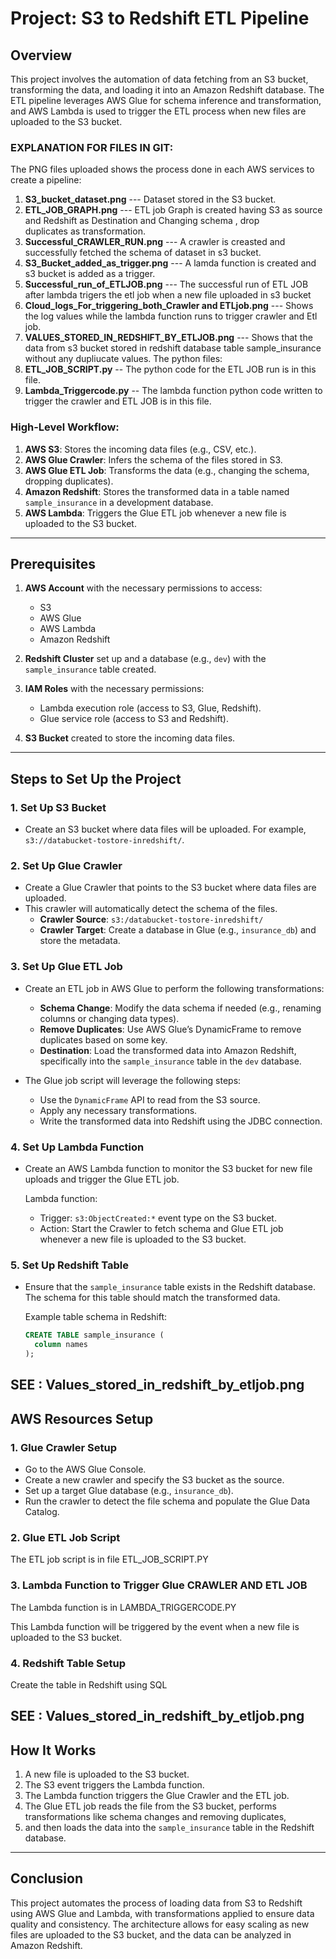 # Project: S3 to Redshift ETL Pipeline

## Overview
This project involves the automation of data fetching from an S3 bucket, transforming the data, and loading it into an
Amazon Redshift database. The ETL pipeline leverages AWS Glue for schema inference and transformation, 
and AWS Lambda is used to trigger the ETL process when new files are uploaded to the S3 bucket.

### EXPLANATION FOR FILES IN GIT:
The PNG files uploaded shows the process done in each AWS services to create a pipeline:
1. **S3_bucket_dataset.png** --- Dataset stored in the S3 bucket.
2. **ETL_JOB_GRAPH.png** --- ETL job Graph is created having S3 as source and Redshift as Destination and Changing schema , drop          
                               duplicates as transformation.
3. **Successful_CRAWLER_RUN.png** --- A crawler is creasted and successfully fetched the schema of dataset in s3 bucket.
4. **S3_Bucket_added_as_trigger.png** --- A lamda function is created and s3 bucket is added as a trigger.
5. **Successful_run_of_ETLJOB.png** --- The successful run of ETL JOB after lambda trigers the etl job when a new file uploaded in s3                                                bucket
6. **Cloud_logs_For_triggering_both_Crawler and ETLjob.png** --- Shows the log values while the lambda function runs to trigger crawler                                                                       and Etl job.
7. **VALUES_STORED_IN_REDSHIFT_BY_ETLJOB.png** --- Shows that the data from s3 bucket stored in redshift database table sample_insurance                                                        without any dupliucate values.
The python files: 
1. **ETL_JOB_SCRIPT.py** -- The python code for the ETL JOB run is in this file. 
2. **Lambda_Triggercode.py** -- The lambda function python code written to trigger the crawler and ETL JOB is in this file. 

### High-Level Workflow:
1. **AWS S3**: Stores the incoming data files (e.g., CSV, etc.).
2. **AWS Glue Crawler**: Infers the schema of the files stored in S3.
3. **AWS Glue ETL Job**: Transforms the data (e.g., changing the schema, dropping duplicates).
4. **Amazon Redshift**: Stores the transformed data in a table named `sample_insurance` in a development database.
5. **AWS Lambda**: Triggers the Glue ETL job whenever a new file is uploaded to the S3 bucket.

---

## Prerequisites

1. **AWS Account** with the necessary permissions to access:
   - S3
   - AWS Glue
   - AWS Lambda
   - Amazon Redshift

3. **Redshift Cluster** set up and a database (e.g., `dev`) with the `sample_insurance` table created.

4. **IAM Roles** with the necessary permissions:
   - Lambda execution role (access to S3, Glue, Redshift).
   - Glue service role (access to S3 and Redshift).
   
5. **S3 Bucket** created to store the incoming data files.

---

## Steps to Set Up the Project

### 1. Set Up S3 Bucket

- Create an S3 bucket where data files will be uploaded. For example, `s3://databucket-tostore-inredshift/`.

### 2. Set Up Glue Crawler

- Create a Glue Crawler that points to the S3 bucket where data files are uploaded.
- This crawler will automatically detect the schema of the files.
  - **Crawler Source**: `s3:/databucket-tostore-inredshift/`
  - **Crawler Target**: Create a database in Glue (e.g., `insurance_db`) and store the metadata.

### 3. Set Up Glue ETL Job

- Create an ETL job in AWS Glue to perform the following transformations:
  - **Schema Change**: Modify the data schema if needed (e.g., renaming columns or changing data types).
  - **Remove Duplicates**: Use AWS Glue’s DynamicFrame to remove duplicates based on some key.
  - **Destination**: Load the transformed data into Amazon Redshift, specifically into the `sample_insurance` table in the `dev` database.
  
- The Glue job script will leverage the following steps:
  - Use the `DynamicFrame` API to read from the S3 source.
  - Apply any necessary transformations.
  - Write the transformed data into Redshift using the JDBC connection.

### 4. Set Up Lambda Function

- Create an AWS Lambda function to monitor the S3 bucket for new file uploads and trigger the Glue ETL job.
  
  Lambda function:
  - Trigger: `s3:ObjectCreated:*` event type on the S3 bucket.
  - Action: Start the Crawler to fetch schema and Glue ETL job whenever a new file is uploaded to the S3 bucket.

### 5. Set Up Redshift Table

- Ensure that the `sample_insurance` table exists in the Redshift database. The schema for this table should match the transformed data.
  
  Example table schema in Redshift:
  ```sql
  CREATE TABLE sample_insurance (
    column names 
  );
  ```
 SEE : Values_stored_in_redshift_by_etljob.png 
---

## AWS Resources Setup

### 1. Glue Crawler Setup
- Go to the AWS Glue Console.
- Create a new crawler and specify the S3 bucket as the source.
- Set up a target Glue database (e.g., `insurance_db`).
- Run the crawler to detect the file schema and populate the Glue Data Catalog.

### 2. Glue ETL Job Script

The ETL job script is in file ETL_JOB_SCRIPT.PY

### 3. Lambda Function to Trigger Glue CRAWLER AND ETL JOB

The Lambda function is in LAMBDA_TRIGGERCODE.PY

This Lambda function will be triggered by the event when a new file is uploaded to the S3 bucket.

### 4. Redshift Table Setup

Create the table in Redshift using SQL

SEE : Values_stored_in_redshift_by_etljob.png 
---

## How It Works

1. A new file is uploaded to the S3 bucket.
2. The S3 event triggers the Lambda function.
3. The Lambda function triggers the Glue Crawler and the ETL job.
4. The Glue ETL job reads the file from the S3 bucket, performs transformations like schema changes and removing duplicates,
5. and then loads the data into the `sample_insurance` table in the Redshift database.

---

## Conclusion

This project automates the process of loading data from S3 to Redshift using AWS Glue and Lambda, 
with transformations applied to ensure data quality and consistency. 
The architecture allows for easy scaling as new files are uploaded to the S3 bucket, and the data can be analyzed in Amazon Redshift.

